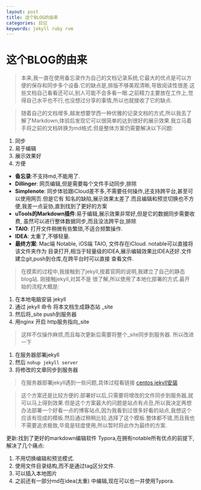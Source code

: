 ```yaml
---
layout: post
title: 这个BLOG的由来
categories: 日记
keywords: jekyll ruby rvm
---
```

#  这个BLOG的由来
> 本来,我一直在使用备忘录作为自己的文档记录系统,它最大的优点是可以方便的保存和同步多个设备.它的缺点是,排版不够美观清晰,导致阅读性很差.这些文档自己看看还可以,别人可能不会多看一眼.之前精力主要放在工作上,觉得自己水平也不行,也没想过分享的事情,所以也就接收了它的缺点.

> 随着自己的文档增多,越发想要学西一种优雅的记录文档的方式,所以我去了解了Markdown,体验后发现它可以很简单的达到很好的展示效果.我立马着手将之前的文档转换为md格式.但是整体方案仍需要解决以下问题:
1. 同步
2. 易于编辑
3. 展示效果好
4. 方便

* **备忘录**:不支持md,不能用了.
* **Dillinger**: 网页编辑,但是需要每个文件手动同步,排除
* **Simplenote**: 同步体验跟iCloud差不多,不需要任何操作,还支持跨平台,甚至可以使用网页.但是它有
  知名的缺陷,展示效果太差了.而且编辑和预览切换也不方便,我差一点妥协,直到找到了更好的方案
* **uTools的Markdown插件**:易于编辑,展示效果非常好,但是它的数据同步需要收费,
  虽然可以进行整体数据同步,而且没法跨平台,排除
* **TAIO**: 打开文件稍微有些繁琐,不适合频繁操作.
* **IDEA**: 太重了,不够轻量.
* **最终方案**: Mac端 Notable, iOS端 TAIO, 文件存在iCloud. notable可以直接将该文件夹作为
  目录打开,相当于轻量级的IDEA,展示编辑效果比IDEA还好.文件建立git,push到仓库,在跨平台时可以直接
  查看文件.

> 在摸索的过程中,我接触到了jekyll,按着官网的说明,我建立了自己的静态blog站. 刚接触jekyll,对其不是
很了解,所以使用了本地化部署的方式.最开始的流程大概是:
1. 在本地电脑安装 jekyll
2. 通过 jekyll 命令 将本文档生成静态站 _site
3. 然后将_site push到服务器
4. 用nginx 开启 http服务指向_site

> 这样不仅操作麻烦,而且每次更新后需要将整个_site同步到服务器. 所以改进一下
1. 在服务器部署jekyll
2. 然后 `nohup jekyll server`
3. 将修改的文章同步到服务器

> 在服务器部署jekyll遇到一些问题,具体过程看链接 [centos jekyll安装](https://github.wengyuanjia.fun//2022/01/12/jekyll/)

> 这个方案还是比较方便的.部署好以后,只需要将增改的文件同步到服务器,就可以马上得到效果.但是这个方案最大的问题是站点有点丑,所以我决定再想办法部署一个好看一点的博客站点,因为我看到过很多好看的站点,我想这个应该有现成的模板.然后通过稍稍比较,选择了这个模板.整体都不错,而且我也不需要追求极致,毕竟是轻度使用,所以暂时将此作为最终的方案.



更新:找到了更好的markdown编辑软件 Typora,在拥有notable所有优点的前提下,解决了几个痛点:

1. 不用切换编辑和预览模式.
2. 使用文件目录结构,而不是通过tag区分文件.
3. 可以插入本地图片
4. 之前还有一部分md在idea(太重) 中编辑,现在可以也一并使用Typora.
